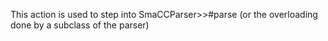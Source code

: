 This action is used to step into SmaCCParser>>#parse (or the overloading done by a subclass of the parser)
